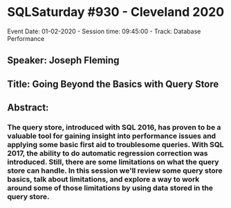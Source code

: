 # SQLSaturday #930 - Cleveland 2020
Event Date: 01-02-2020 - Session time: 09:45:00 - Track: Database Performance
## Speaker: Joseph Fleming
## Title: Going Beyond the Basics with Query Store
## Abstract:
### The query store, introduced with SQL 2016, has proven to be a valuable tool for gaining insight into performance issues and applying some basic first aid to troublesome queries.  With SQL 2017, the ability to do automatic regression correction was introduced.  Still, there are some limitations on what the query store can handle.  In this session we'll review some query store basics, talk about limitations, and explore a way to work around some of those limitations by using data stored in the query store.
